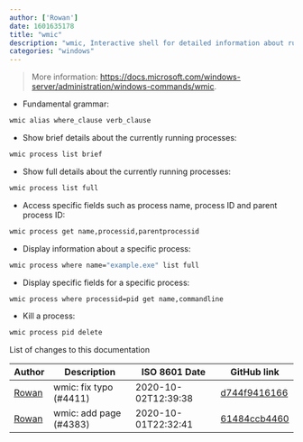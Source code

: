 ```yaml
---
author: ['Rowan']
date: 1601635178
title: "wmic"
description: "wmic, Interactive shell for detailed information about running processes."
categories: "windows"
---
```

> More information: <https://docs.microsoft.com/windows-server/administration/windows-commands/wmic>.

- Fundamental grammar:

```bash
wmic alias where_clause verb_clause
```

- Show brief details about the currently running processes:

```bash
wmic process list brief
```

- Show full details about the currently running processes:

```bash
wmic process list full
```

- Access specific fields such as process name, process ID and parent process ID:

```bash
wmic process get name,processid,parentprocessid
```

- Display information about a specific process:

```bash
wmic process where name="example.exe" list full
```

- Display specific fields for a specific process:

```bash
wmic process where processid=pid get name,commandline
```

- Kill a process:

```bash
wmic process pid delete
```
List of changes to this documentation


Author | Description | ISO 8601 Date | GitHub link
------|-----|-----|-----
[Rowan](mailto:42702037+Rowanyeet@users.noreply.github.com) | wmic: fix typo (#4411) | 2020-10-02T12:39:38 | [d744f9416166](https://github.com/tldr-pages/tldr/commit/d744f94161665fbfba4e8a6ec7b0e3643d38bd38)
[Rowan](mailto:42702037+Rowanyeet@users.noreply.github.com) | wmic: add page (#4383) | 2020-10-01T22:32:41 | [61484ccb4460](https://github.com/tldr-pages/tldr/commit/61484ccb44600c4ce1948bb39cc7c7a678a722b8)

